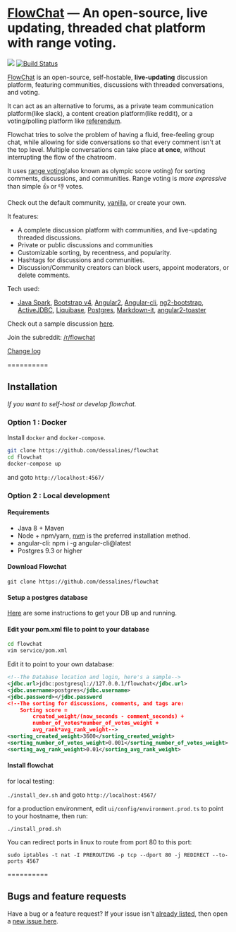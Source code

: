 [FlowChat](http://flow-chat.com) &mdash; An open-source, live updating, threaded chat platform with range voting. 
==========
![](http://img.shields.io/version/0.3.1.png?color=green)
[![Build Status](https://travis-ci.org/dessalines/flowchat.svg?branch=master)](https://travis-ci.org/dessalines/flowchat)

<!---
	FlowChat: a live-updating, threaded discussion app, featuring reddit-like communities, and slack-like chatrooms. Self-hostable, open-source, written in java and angular2.

	Hey /r/blank, marxist and programmer here. I made an app called FlowChat: a live-updating, threaded discussion app, featuring reddit-like communities, and slack-like chatrooms. Self-hostable, open-source.
-->

[FlowChat](http://flow-chat.com) is an open-source, self-hostable, **live-updating** discussion platform, featuring communities, discussions with threaded conversations, and voting.

It can act as an alternative to forums, as a private team communication platform(like slack), a content creation platform(like reddit), or a voting/polling platform like [referendum](https://referendum.ml).

Flowchat tries to solve the problem of having a fluid, free-feeling group chat, while allowing for side conversations so that every comment isn't at the top level. Multiple conversations can take place **at once**, without interrupting the flow of the chatroom.

It uses [range voting](http://rangevoting.org/UniqBest.html)(also known as olympic score voting) for sorting comments, discussions, and communities. Range voting is *more expressive* than simple :thumbsup: or :thumbsdown: votes.

Check out the default community, [vanilla](http://flow-chat.com/#/community/1), or create your own.

It features:
- A complete discussion platform with communities, and live-updating threaded discussions.
- Private or public discussions and communities
- Customizable sorting, by recentness, and popularity.
- Hashtags for discussions and communities. 
- Discussion/Community creators can block users, appoint moderators, or delete comments.

Tech used:
- [Java Spark](https://github.com/perwendel/spark), [Bootstrap v4](https://github.com/twbs/bootstrap), [Angular2](https://github.com/angular/angular), [Angular-cli](https://github.com/angular/angular-cli), [ng2-bootstrap](http://valor-software.com/ng2-bootstrap/), [ActiveJDBC](http://javalite.io/activejdbc), [Liquibase](http://www.liquibase.org/), [Postgres](https://www.postgresql.org/), [Markdown-it](https://github.com/markdown-it/markdown-it), [angular2-toaster](https://github.com/Stabzs/Angular2-Toaster)

Check out a sample discussion [here](http://flow-chat.com/#/discussion/13).

Join the subreddit: [/r/flowchat](https://www.reddit.com/r/flowchat/)

[Change log](CHANGELOG.md)

==========

## Installation 

*If you want to self-host or develop flowchat.*

### Option 1 : Docker

Install `docker` and `docker-compose`. 

```sh
git clone https://github.com/dessalines/flowchat
cd flowchat
docker-compose up
```

and goto `http://localhost:4567/`

### Option 2 : Local development

#### Requirements
- Java 8 + Maven
- Node + npm/yarn, [nvm](https://github.com/creationix/nvm) is the preferred installation method.
- angular-cli: npm i -g angular-cli@latest
- Postgres 9.3 or higher

#### Download Flowchat
`git clone https://github.com/dessalines/flowchat`

#### Setup a postgres database
[Here](https://www.digitalocean.com/community/tutorials/how-to-install-and-use-postgresql-on-ubuntu-16-04) are some instructions to get your DB up and running.

#### Edit your pom.xml file to point to your database
```sh
cd flowchat
vim service/pom.xml
```

Edit it to point to your own database:
```xml
<!--The Database location and login, here's a sample-->
<jdbc.url>jdbc:postgresql://127.0.0.1/flowchat</jdbc.url>
<jdbc.username>postgres</jdbc.username>
<jdbc.password></jdbc.password
<!--The sorting for discussions, comments, and tags are:
 	Sorting score =
		created_weight/(now_seconds - comment_seconds) +
		number_of_votes*number_of_votes_weight +
		avg_rank*avg_rank_weight-->
<sorting_created_weight>3600</sorting_created_weight>
<sorting_number_of_votes_weight>0.001</sorting_number_of_votes_weight>
<sorting_avg_rank_weight>0.01</sorting_avg_rank_weight>
```
#### Install flowchat

for local testing: 

`./install_dev.sh` and goto `http://localhost:4567/`

for a production environment, edit `ui/config/environment.prod.ts` to point to your hostname, then run:

`./install_prod.sh`

You can redirect ports in linux to route from port 80 to this port:

`sudo iptables -t nat -I PREROUTING -p tcp --dport 80 -j REDIRECT --to-ports 4567`

==========

## Bugs and feature requests
Have a bug or a feature request? If your issue isn't [already listed](https://github.com/dessalines/flowchat/issues/), then open a [new issue here](https://github.com/dessalines/flowchat/issues/new).
